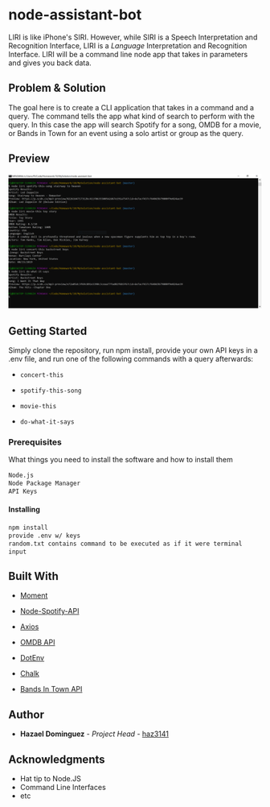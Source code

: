 # node-assistant-bot
LIRI is like iPhone's SIRI. However, while SIRI is a Speech Interpretation and Recognition Interface, LIRI is a _Language_ Interpretation and Recognition Interface. LIRI will be a command line node app that takes in parameters and gives you back data.

## Problem & Solution

The goal here is to create a CLI application that takes in a command and a query. The command tells the app what kind of search to perform with the query. In this case the app will search Spotify for a song, OMDB for a movie, or Bands in Town for an event using a solo artist or group as the query.

## Preview

![Preview](https://raw.githubusercontent.com/haz3141/node-assistant-bot/master/images/preview.PNG)

## Getting Started

Simply clone the repository, run npm install, provide your own API keys in a .env file, and run one of the following commands with a query afterwards:

* `concert-this`

* `spotify-this-song`

* `movie-this`

* `do-what-it-says`

### Prerequisites

What things you need to install the software and how to install them

```
Node.js
Node Package Manager
API Keys
```

#### Installing

```
npm install
provide .env w/ keys
random.txt contains command to be executed as if it were terminal input
```

## Built With

* [Moment](https://www.npmjs.com/package/moment)
   
* [Node-Spotify-API](https://www.npmjs.com/package/node-spotify-api)
   
* [Axios](https://www.npmjs.com/package/axios)

* [OMDB API](http://www.omdbapi.com)

* [DotEnv](https://www.npmjs.com/package/dotenv)

* [Chalk](https://www.npmjs.com/package/chalk)

* [Bands In Town API](http://www.artists.bandsintown.com/bandsintown-api)

## Author

* **Hazael Dominguez** - *Project Head* - [haz3141](https://github.com/haz3141)

## Acknowledgments

* Hat tip to Node.JS
* Command Line Interfaces
* etc
